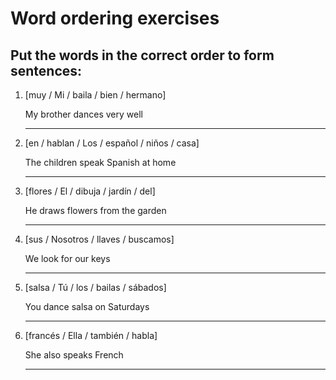 # Word ordering exercises

## Put the words in the correct order to form sentences:

1. [muy / Mi / baila / bien / hermano]

   My brother dances very well

   _________________________________

2. [en / hablan / Los / español / niños / casa]

   The children speak Spanish at home

   _________________________________

3. [flores / El / dibuja / jardín / del]

   He draws flowers from the garden

   _________________________________

4. [sus / Nosotros / llaves / buscamos]

   We look for our keys

   _________________________________

5. [salsa / Tú / los / bailas / sábados]

   You dance salsa on Saturdays

   _________________________________

6. [francés / Ella / también / habla]

   She also speaks French

   _________________________________